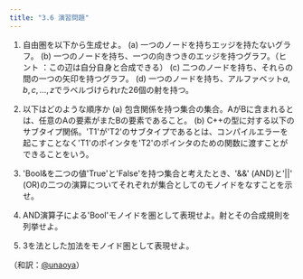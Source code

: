 ```yaml
---
title: "3.6 演習問題"
---
```



1. 自由圏を以下から生成せよ。
(a) 一つのノードを持ちエッジを持たないグラフ。
(b) 一つのノードを持ち、一つの向きつきのエッジを持つグラフ。（ヒント ：この辺は自分自身と合成できる）
(c) 二つのノードを持ち、それらの間の一つの矢印を持つグラフ。
(d) 一つのノードを持ち、アルファベット$a, b, c,\ldots, z$でラベルづけられrた26個の射を持つ。

2. 以下はどのような順序か
(a) 包含関係を持つ集合の集合。AがBに含まれるとは、任意のAの要素がまたBの要素であること。
(b) C++の型に対する以下のサブタイプ関係。'T1'が'T2'のサブタイプであるとは、コンパイルエラーを起こすことなく'T1'のポインタを'T2'のポインタのための関数に渡すことができることをいう。

3. 'Bool&を二つの値'True'と'False'を持つ集合と考えたとき、'&&' (AND)と'||' (OR)の二つの演算についてそれぞれが集合としてのモノイドをなすことを示せ。

4. AND演算子による'Bool'モノイドを圏として表現せよ。射とその合成規則を列挙せよ。

5. 3を法とした加法をモノイド圏として表現せよ。

（和訳：[@unaoya](https://zenn.dev/unaoya)）
